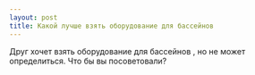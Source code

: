 ```yaml
---
layout: post 
title: Какой лучше взять оборудование для бассейнов 
--- 
```

Друг хочет взять оборудование для бассейнов , но не может определиться. Что бы вы посоветовали?